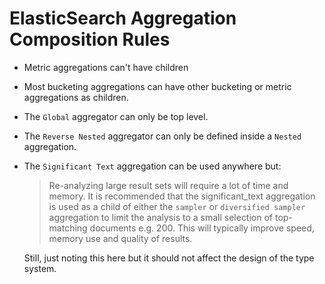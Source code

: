 # ElasticSearch Aggregation Composition Rules

* Metric aggregations can't have children
* Most bucketing aggregations can have other bucketing or metric
  aggregations as children.
* The `Global` aggregator can only be top level.
* The `Reverse Nested` aggregator can only be defined inside a `Nested` 
  aggregation.
* The `Significant Text` aggregation can be used anywhere but: 
  > Re-analyzing large result sets will require a lot of time and memory. It is 
  > recommended that the significant_text aggregation is used as a child of 
  > either the `sampler` or `diversified sampler` aggregation to limit the 
  > analysis to a small selection of top-matching documents e.g. 200. This will
  > typically improve speed, memory use and quality of results.

  Still, just noting this here but it should not affect the design of the 
  type system.
